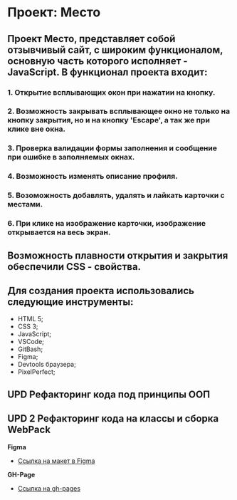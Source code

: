 # Проект: Место

## Проект Место, представляет собой отзывчивый сайт, с широким функционалом, основную часть которого исполняет - JavaScript. В функционал проекта входит: 
### 1. Открытие всплывающих окон при нажатии на кнопку.
### 2. Возможность закрывать всплывающее окно не только на кнопку закрытия, но и на кнопку 'Escape', а так же при клике вне окна.
### 3. Проверка валидации формы заполнения и сообщение при ошибке в заполняемых окнах.
### 4. Возможность изменять описание профиля.
### 5. Возоможность добавлять, удалять и лайкать карточки с местами.
### 6. При клике на изображение карточки, изображение открывается на весь экран.

## Возможность плавности открытия и закрытия обеспечили CSS - свойства.
## Для создания проекта использовались следующие инструменты:

* HTML 5;
* CSS 3;
* JavaScript;
* VSCode;
* GitBash;
* Figma;
* Devtools браузера;
* PixelPerfect;

## UPD Рефакторинг кода под принципы ООП

## UPD 2 Рефакторинг кода на классы и сборка WebPack

**Figma**

* [Ссылка на макет в Figma](https://www.figma.com/file/2cn9N9jSkmxD84oJik7xL7/JavaScript.-Sprint-4?type=design&node-id=28212-326&t=GCg5AqwRglpDZzLQ-0)

**GH-Page**

* [Ссылка на gh-pages](https://ggertzog.github.io/mesto/index.html)
